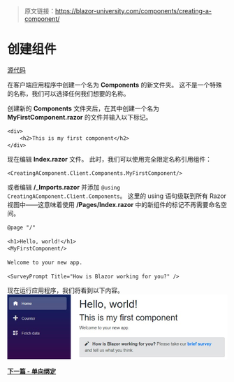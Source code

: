 > 原文链接：https://blazor-university.com/components/creating-a-component/

# 创建组件
[源代码](https://github.com/mrpmorris/blazor-university/tree/master/src/Components/CreatingAComponent)

在客户端应用程序中创建一个名为 **Components** 的新文件夹。 这不是一个特殊的名称，我们可以选择任何我们想要的名称。

创建新的 **Components** 文件夹后，在其中创建一个名为 **MyFirstComponent.razor** 的文件并输入以下标记。

```
<div>
    <h2>This is my first component</h2>
</div>
```
现在编辑 **Index.razor** 文件。 此时，我们可以使用完全限定名称引用组件：

```
<CreatingAComponent.Client.Components.MyFirstComponent/>
```

或者编辑 **/_Imports.razor** 并添加 `@using CreatingAComponent.Client.Components`。 这里的 using 语句级联到所有 Razor 视图中——这意味着使用 **/Pages/Index.razor** 中的新组件的标记不再需要命名空间。

```
@page "/"

<h1>Hello, world!</h1>
<MyFirstComponent/>

Welcome to your new app.

<SurveyPrompt Title="How is Blazor working for you?" />
```
现在运行应用程序，我们将看到以下内容。
![](ThisIsMyFirstComponent.jpg)

 **[下一篇 - 单向绑定](https://feiyun0112.github.io/blazor-university.zh-cn/components/one-way-binding)**